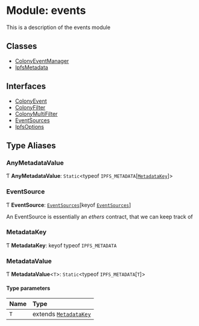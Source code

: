# Module: events

This is a description of the events module

## Classes

- [ColonyEventManager](../classes/events.ColonyEventManager.md)
- [IpfsMetadata](../classes/events.IpfsMetadata.md)

## Interfaces

- [ColonyEvent](../interfaces/events.ColonyEvent.md)
- [ColonyFilter](../interfaces/events.ColonyFilter.md)
- [ColonyMultiFilter](../interfaces/events.ColonyMultiFilter.md)
- [EventSources](../interfaces/events.EventSources.md)
- [IpfsOptions](../interfaces/events.IpfsOptions.md)

## Type Aliases

### AnyMetadataValue

Ƭ **AnyMetadataValue**: `Static`<typeof `IPFS_METADATA`[[`MetadataKey`](events.md#metadatakey)]\>

### EventSource

Ƭ **EventSource**: [`EventSources`](../interfaces/events.EventSources.md)[keyof [`EventSources`](../interfaces/events.EventSources.md)]

An EventSource is essentially an _ethers_ contract, that we can keep track of

### MetadataKey

Ƭ **MetadataKey**: keyof typeof `IPFS_METADATA`

### MetadataValue

Ƭ **MetadataValue**<`T`\>: `Static`<typeof `IPFS_METADATA`[`T`]\>

#### Type parameters

| Name | Type |
| :------ | :------ |
| `T` | extends [`MetadataKey`](events.md#metadatakey) |
